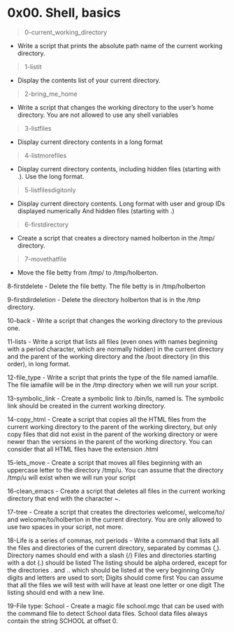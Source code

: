 # 0x00. Shell, basics
> 0-current_working_directory
> 
* Write a script that prints the absolute path name of the current working directory.
>1-listit
>
* Display the contents list of your current directory.
>2-bring_me_home 
>
* Write a script that changes the working directory to the user’s home directory. You are not allowed to use any shell variables
>3-listfiles 
>
* Display current directory contents in a long format
>4-listmorefiles
>
* Display current directory contents, including hidden files (starting with .). Use the long format.
>5-listfilesdigitonly
>
* Display current directory contents. Long format with user and group IDs displayed numerically And hidden files (starting with .)
>6-firstdirectory
>
* Create a script that creates a directory named holberton in the /tmp/ directory.

>7-movethatfile
>
* Move the file betty from /tmp/ to /tmp/holberton.

8-firstdelete - Delete the file betty. The file betty is in /tmp/holberton

9-firstdirdeletion - Delete the directory holberton that is in the /tmp directory.

10-back - Write a script that changes the working directory to the previous one.

11-lists - Write a script that lists all files (even ones with names beginning with a period character, which are normally hidden) in the current directory and the parent of the working directory and the /boot directory (in this order), in long format.

12-file_type - Write a script that prints the type of the file named iamafile. The file iamafile will be in the /tmp directory when we will run your script.

13-symbolic_link - Create a symbolic link to /bin/ls, named ls. The symbolic link should be created in the current working directory.

14-copy_html - Create a script that copies all the HTML files from the current working directory to the parent of the working directory, but only copy files that did not exist in the parent of the working directory or were newer than the versions in the parent of the working directory. You can consider that all HTML files have the extension .html

15-lets_move - Create a script that moves all files beginning with an uppercase letter to the directory /tmp/u. You can assume that the directory /tmp/u will exist when we will run your script

16-clean_emacs - Create a script that deletes all files in the current working directory that end with the character ~.

17-tree - Create a script that creates the directories welcome/, welcome/to/ and welcome/to/holberton in the current directory. You are only allowed to use two spaces in your script, not more.

18-Life is a series of commas, not periods - Write a command that lists all the files and directories of the current directory, separated by commas (,).
Directory names should end with a slash (/) Files and directories starting with a dot (.) should be listed The listing should be alpha ordered, except for the directories . and .. which should be listed at the very beginning Only digits and letters are used to sort; Digits should come first You can assume that all the files we will test with will have at least one letter or one digit The listing should end with a new line.

19-File type: School - Create a magic file school.mgc that can be used with the command file to detect School data files. School data files always contain the string SCHOOL at offset 0.
